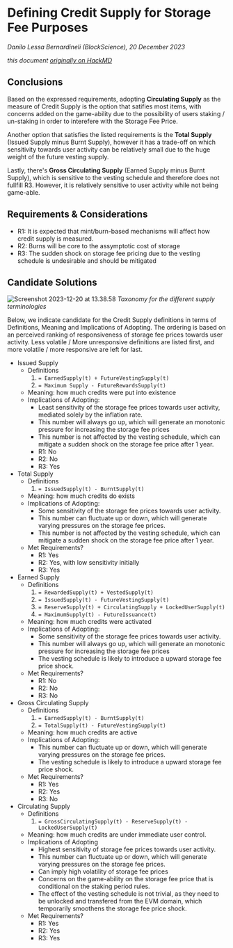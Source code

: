 
# Defining Credit Supply for Storage Fee Purposes

*Danilo Lessa Bernardineli (BlockScience), 20 December 2023*

*this document [originally on HackMD](https://hackmd.io/@blockscience/SJrmGneDT)*

## Conclusions

Based on the expressed requirements, adopting **Circulating Supply** as the measure of Credit Supply is the option that satifies most items, with concerns added on the game-ability due to the possibility of users staking / un-staking in order to interefere with the Storage Fee Price.

Another option that satisfies the listed requirements is the **Total Supply** (Issued Supply minus Burnt Supply), however it has a trade-off on which sensitivity towards user activity can be relatively small due to the huge weight of the future vesting supply.

Lastly, there's **Gross Circulating Supply** (Earned Supply minus Burnt Supply), which is sensitive to the vesting schedule and therefore does not fullfill R3. However, it is relatively sensitive to user activity while not being game-able.

## Requirements & Considerations

- R1: It is expected that mint/burn-based mechanisms will affect how credit supply is measured.
- R2: Burns will be core to the assymptotic cost of storage
- R3: The sudden shock on storage fee pricing due to the vesting schedule is undesirable and should be mitigated

## Candidate Solutions

![Screenshot 2023-12-20 at 13.38.58](https://hackmd.io/_uploads/BkH3d9lwp.png)
*Taxonomy for the different supply terminologies*


Below, we indicate candidate for the Credit Supply definitions in terms of Definitions, Meaning and Implications of Adopting. The ordering is based on an perceived ranking of responsiveness of storage fee prices towards user activity. Less volatile / More unresponsive definitions are listed first, and more volatile / more responsive are left for last.

- Issued Supply
    - Definitions
        1. `= EarnedSupply(t) + FutureVestingSupply(t)`
        2. `= Maximum Supply - FutureRewardsSupply(t)` 
    - Meaning: how much credits were put into existence
    - Implications of Adopting: 
        - Least sensitivity of the storage fee prices towards user activity, mediated solely by the inflation rate.
        - This number will always go up, which will generate an monotonic pressure for increasing the storage fee prices 
        - This number is not affected by the vesting schedule, which can mitigate a sudden shock on the storage fee price after 1 year.
        - R1: No
        - R2: No
        - R3: Yes
- Total Supply
    - Definitions
        1. `= IssuedSupply(t) - BurntSupply(t)`
    - Meaning: how much credits do exists
    - Implications of Adopting:  
        - Some sensitivity of the storage fee prices towards user activity.
        - This number can fluctuate up or down, which will generate varying pressures on the storage fee prices.
        - This number is not affected by the vesting schedule, which can mitigate a sudden shock on the storage fee price after 1 year.
    - Met Requirements?
        - R1: Yes
        - R2: Yes, with low sensitivity initially
        - R3: Yes
- Earned Supply
    - Definitions
        1. `= RewardedSupply(t) + VestedSupply(t)`
        2. `= IssuedSupply(t) - FutureVestingSupply(t)`
        3. `= ReserveSupply(t) + CirculatingSupply + LockedUserSupply(t)`
        4. `= MaximumSupply(t) - FutureIssuance(t)`
    - Meaning: how much credits were activated
    - Implications of Adopting: 
        - Some sensitivity of the storage fee prices towards user activity.
        - This number will always go up, which will generate an monotonic pressure for increasing the storage fee prices
        - The vesting schedule is likely to introduce a upward storage fee price shock.
    - Met Requirements?
        - R1: No
        - R2: No
        - R3: No
- Gross Circulating Supply
    - Definitions
        1. `= EarnedSupply(t) - BurntSupply(t)`
        2. `= TotalSupply(t) - FutureVestingSupply(t)`
    - Meaning: how much credits are active
    - Implications of Adopting: 
        - This number can fluctuate up or down, which will generate varying pressures on the storage fee prices.
        - The vesting schedule is likely to introduce a upward storage fee price shock.
    - Met Requirements?
        - R1: Yes
        - R2: Yes
        - R3: No
- Circulating Supply
    - Definitions
        1. `= GrossCirculatingSupply(t) - ReserveSupply(t) - LockedUserSupply(t)`
    - Meaning: how much credits are under immediate user control.
    - Implications of Adopting
        - Highest sensitivity of storage fee prices towards user activity. 
        - This number can fluctuate up or down, which will generate varying pressures on the storage fee prices.
        - Can imply high volatility of storage fee prices
        - Concerns on the game-ability on the storage fee price that is conditional on the staking period rules.
        - The effect of the vesting schedule is not trivial, as they need to be unlocked and transfered from the EVM domain, which temporarily smoothens the storage fee price shock.
    - Met Requirements?
        - R1: Yes
        - R2: Yes
        - R3: Yes

